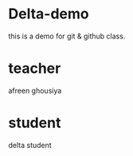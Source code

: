 # Delta-demo
this is a demo for git &amp; github class.
 
 # teacher
 afreen ghousiya

 # student
 delta student
